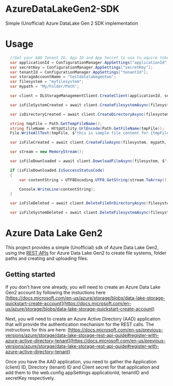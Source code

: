# AzureDataLakeGen2-SDK
Simple (Unofficial) Azure DataLake Gen 2 SDK implementation

# Usage

```cs
  //Get your AAD Tenant ID, App ID and App Secret to use to aquire token from the app you set up above
  var applicationId = ConfigurationManager.AppSettings["applicationId"];
  var secretKey = ConfigurationManager.AppSettings["secretKey"];
  var tenantId = ConfigurationManager.AppSettings["tenantId"];
  var storageAccountName = "testdatalakegentwo";
  var filesystem = "myfilesystem";
  var mypath = "My/Folder/Path";

  var client = DLStorageManagementClient.CreateClient(applicationId, secretKey, tenantId, storageAccountName);

  var isFileSystemCreated = await client.CreateFilesystemAsync(filesystem);

  var isDirectoryCreated = await client.CreateDirectoryAsync(filesystem, mypath);

  string tmpFile = Path.GetTempFileName();
  string fileName = HttpUtility.UrlEncode(Path.GetFileName(tmpFile));
  File.WriteAllText(tmpFile, $"this is sample file content for {tmpFile}");

  var isFileCreated = await client.CreateFileAsync(filesystem, mypath, fileName, new FileStream(tmpFile, FileMode.Open, FileAccess.Read));

  var stream = new MemoryStream();

  var isFileDownloaded = await client.DownloadFileAsync(filesystem, $"{mypath}/{fileName}", stream);

  if (isFileDownloaded.IsSuccessStatusCode)
  {
      var contentString = UTF8Encoding.UTF8.GetString(stream.ToArray());

      Console.WriteLine(contentString);
  }

  var isFileDeleted = await client.DeleteFileOrDirectoryAsync(filesystem, mypath, true);

  var isFileSystemDeleted = await client.DeleteFilesystemAsync(filesystem);
```

# Azure Data Lake Gen2
This project provides a simple (Unofficial) sdk of Azure Data Lake Gen2, using the [REST APIs](https://docs.microsoft.com/en-us/rest/api/storageservices/datalakestoragegen2/filesystem) for Azure Data Lake Gen2 to create file systems, folder paths and creating and uploading files. 

## Getting started
If you don't have one already, you will need to create an Azure Data Lake Gen2 account by following the instuctions here [https://docs.microsoft.com/en-us/azure/storage/blobs/data-lake-storage-quickstart-create-account](https://docs.microsoft.com/en-us/azure/storage/blobs/data-lake-storage-quickstart-create-account)


Next, you will need to create an Azure Active Directory (AAD) application that will provide the authentication mechanism for the REST calls. The instructions for this are here: 
[https://docs.microsoft.com/en-us/previous-versions/azure/storage/data-lake-storage-rest-api-guide#register-with-azure-active-directory-tenant](https://docs.microsoft.com/en-us/previous-versions/azure/storage/data-lake-storage-rest-api-guide#register-with-azure-active-directory-tenant)

Once you have the AAD application, you need to gather the Application (client) ID, Directory (tenant) ID and Client secret for that application and add them to the web.config appSettings applicationId, tenantID and secretKey respectively.

